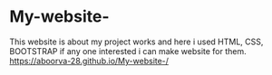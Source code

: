 # My-website-
This website is about my project works and here i used HTML, CSS, BOOTSTRAP if any one interested i can make website for them. 
https://aboorva-28.github.io/My-website-/
